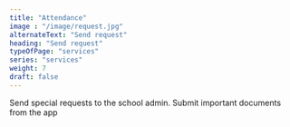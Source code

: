 ```yaml
---
title: "Attendance"
image : "/image/request.jpg"
alternateText: "Send request"
heading: "Send request"
typeOfPage: "services"
series: "services"
weight: 7
draft: false
---
```


<p>Send special requests to the school admin. Submit important documents from the app</p>
